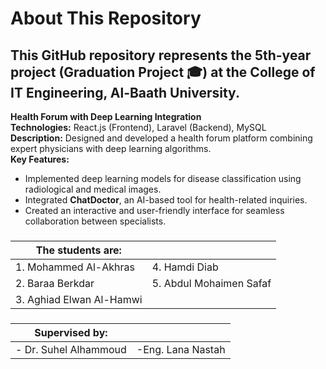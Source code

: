 
# About This Repository 
## This GitHub repository represents the **5th-year project** (Graduation Project 🎓) at the College of IT Engineering, Al-Baath University.
**Health Forum with Deep Learning Integration**  
**Technologies:** React.js (Frontend), Laravel (Backend), MySQL  
**Description:** Designed and developed a health forum platform combining expert physicians with deep learning algorithms.  
**Key Features:**

-   Implemented deep learning models for disease classification using radiological and medical images.
-   Integrated **ChatDoctor**, an AI-based tool for health-related inquiries.
-   Created an interactive and user-friendly interface for seamless collaboration between specialists.
###
<div align="center">

|The students are: | |
|--|--|
| 1. Mohammed Al-Akhras   |  4. Hamdi Diab |
| 2. Baraa Berkdar |  5. Abdul Mohaimen Safaf      |
|3. Aghiad Elwan Al-Hamwi |  |

</div>

###
<div align="center">

| Supervised by: | |
|--|--|
|- Dr. Suhel Alhammoud |-Eng. Lana Nastah|
</div>
